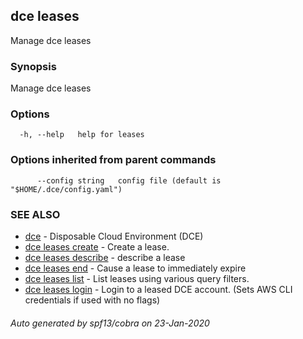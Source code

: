 ## dce leases

Manage dce leases

### Synopsis

Manage dce leases

### Options

```
  -h, --help   help for leases
```

### Options inherited from parent commands

```
      --config string   config file (default is "$HOME/.dce/config.yaml")
```

### SEE ALSO

* [dce](dce.md)	 - Disposable Cloud Environment (DCE)
* [dce leases create](dce_leases_create.md)	 - Create a lease.
* [dce leases describe](dce_leases_describe.md)	 - describe a lease
* [dce leases end](dce_leases_end.md)	 - Cause a lease to immediately expire
* [dce leases list](dce_leases_list.md)	 - List leases using various query filters.
* [dce leases login](dce_leases_login.md)	 - Login to a leased DCE account. (Sets AWS CLI credentials if used with no flags)

###### Auto generated by spf13/cobra on 23-Jan-2020
